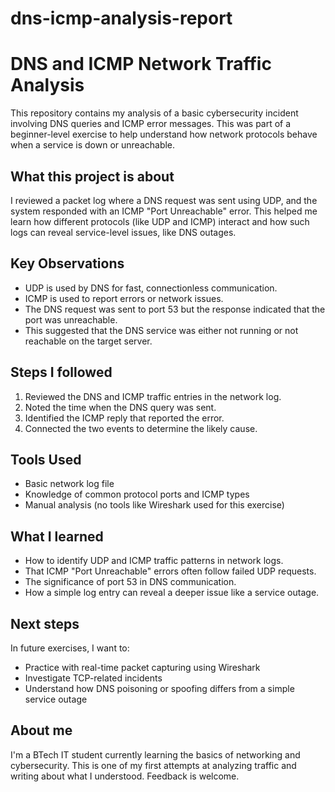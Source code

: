 # dns-icmp-analysis-report
# DNS and ICMP Network Traffic Analysis

This repository contains my analysis of a basic cybersecurity incident involving DNS queries and ICMP error messages. This was part of a beginner-level exercise to help understand how network protocols behave when a service is down or unreachable.

## What this project is about

I reviewed a packet log where a DNS request was sent using UDP, and the system responded with an ICMP "Port Unreachable" error. This helped me learn how different protocols (like UDP and ICMP) interact and how such logs can reveal service-level issues, like DNS outages.

## Key Observations

- UDP is used by DNS for fast, connectionless communication.
- ICMP is used to report errors or network issues.
- The DNS request was sent to port 53 but the response indicated that the port was unreachable.
- This suggested that the DNS service was either not running or not reachable on the target server.

## Steps I followed

1. Reviewed the DNS and ICMP traffic entries in the network log.
2. Noted the time when the DNS query was sent.
3. Identified the ICMP reply that reported the error.
4. Connected the two events to determine the likely cause.

## Tools Used

- Basic network log file
- Knowledge of common protocol ports and ICMP types
- Manual analysis (no tools like Wireshark used for this exercise)

## What I learned

- How to identify UDP and ICMP traffic patterns in network logs.
- That ICMP "Port Unreachable" errors often follow failed UDP requests.
- The significance of port 53 in DNS communication.
- How a simple log entry can reveal a deeper issue like a service outage.

## Next steps

In future exercises, I want to:

- Practice with real-time packet capturing using Wireshark
- Investigate TCP-related incidents
- Understand how DNS poisoning or spoofing differs from a simple service outage

## About me

I'm a BTech IT student currently learning the basics of networking and cybersecurity. This is one of my first attempts at analyzing traffic and writing about what I understood. Feedback is welcome.
